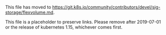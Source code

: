 This file has moved to https://git.k8s.io/community/contributors/devel/sig-storage/flexvolume.md.

This file is a placeholder to preserve links.  Please remove after 2019-07-01 or the release of kubernetes 1.15, whichever comes first.
